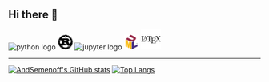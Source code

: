 ## Hi there 👋

<div align="left">
<img src="https://cdn.jsdelivr.net/gh/devicons/devicon/icons/python/python-original.svg" height="30" alt="python logo"  /> 
<img src="https://github.com/devicons/devicon/blob/v2.17.0/icons/rust/rust-original.svg" height="30" alt="Rust logo" />
<img src="https://cdn.jsdelivr.net/gh/devicons/devicon/icons/jupyter/jupyter-original.svg" height="30" alt="jupyter logo"  />
<img src="https://github.com/devicons/devicon/blob/v2.17.0/icons/unifiedmodelinglanguage/unifiedmodelinglanguage-original.svg" height="30" alt="UML logo"  />
<img src="https://github.com/devicons/devicon/blob/v2.17.0/icons/latex/latex-original.svg" height="40" alt="UML logo"  />
</div>

---

[![AndSemenoff's GitHub stats](https://github-readme-stats.vercel.app/api?username=AndSemenoff&theme=algolia)](https://github.com/anuraghazra/github-readme-stats) [![Top Langs](https://github-readme-stats.vercel.app/api/top-langs/?username=AndSemenoff&langs_count=8&layout=compact)](https://github.com/anuraghazra/github-readme-stats)



 <!-- [![Harlok's WakaTime stats](https://github-readme-stats.vercel.app/api/wakatime?username=AndSemenoff)](https://github.com/anuraghazra/github-readme-stats) -->

